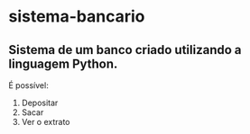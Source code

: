 # sistema-bancario
## Sistema de um banco criado utilizando a linguagem Python.

É possível:
1. Depositar
2. Sacar
3. Ver o extrato